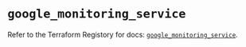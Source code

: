 # `google_monitoring_service`

Refer to the Terraform Registory for docs: [`google_monitoring_service`](https://registry.terraform.io/providers/hashicorp/google/5.26.0/docs/resources/monitoring_service).
